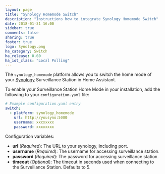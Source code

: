 ```yaml
---
layout: page
title: "Synology Homemode Switch"
description: "Instructions how to integrate Synology Homemode Switch"
date: 2018-01-31 16:00
sidebar: true
comments: false
sharing: true
footer: true
logo: Synology.png
ha_category: Switch
ha_release: 0.60
ha_iot_class: "Local Polling"
---
```



The `synology_homemode` platform allows you to switch the home mode of your [Synology](https://www.synology.com/) Surveillance Station in Home Assistant.

To enable your Surveillance Station Home Mode in your installation, add the following to your `configuration.yaml` file:

```yaml
# Example configuration.yaml entry
switch:
  - platform: synology_homemode
    url: http://yousyno:5000
    username: xxxxxxxx
    password: xxxxxxxx
```

Configuration variables:

- **url** (*Required*): The URL to your synology, including port.
- **username** (*Required*): The username for accessing surveillance station.
- **password** (*Required*): The password for accessing surveillance station.
- **timeout** (*Optional*): The timeout in seconds used when connecting to the Surveillance Station. Defaults to 5.